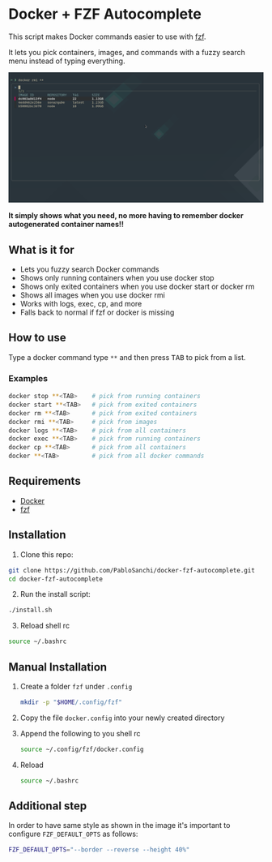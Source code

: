 # Docker + FZF Autocomplete

This script makes Docker commands easier to use with [fzf](https://github.com/junegunn/fzf).

It lets you pick containers, images, and commands with a fuzzy search menu instead of typing everything.

<img src="imgs/fzf-docker.png" />

<b>It simply shows what you need, no more having to remember docker autogenerated container names!!</b>


## What is it for

- Lets you fuzzy search Docker commands
- Shows only running containers when you use docker stop
- Shows only exited containers when you use docker start or docker rm
- Shows all images when you use docker rmi
- Works with logs, exec, cp, and more
- Falls back to normal if fzf or docker is missing

## How to use

Type a docker command type `**` and then press <kbd>TAB</kbd> to pick from a list.

### Examples

```bash
docker stop **<TAB>    # pick from running containers
docker start **<TAB>   # pick from exited containers
docker rm **<TAB>      # pick from exited containers
docker rmi **<TAB>     # pick from images
docker logs **<TAB>    # pick from all containers
docker exec **<TAB>    # pick from running containers
docker cp **<TAB>      # pick from all containers
docker **<TAB>         # pick from all docker commands
```

## Requirements

- [Docker](https://www.docker.com/)
- [fzf](https://github.com/junegunn/fzf)

## Installation

1. Clone this repo:
```bash
git clone https://github.com/PabloSanchi/docker-fzf-autocomplete.git
cd docker-fzf-autocomplete
```

2. Run the install script:
```bash
./install.sh
```

3. Reload shell rc
```bash
source ~/.bashrc
```

## Manual Installation

1. Create a folder `fzf` under `.config`
    ```bash
    mkdir -p "$HOME/.config/fzf"
    ```
2. Copy the file `docker.config` into your newly created directory

3. Append the following to you shell rc
    ```bash
    source ~/.config/fzf/docker.config
    ```
4. Reload
    ```bash
    source ~/.bashrc
    ```

## Additional step

In order to have same style as shown in the image it's important to configure `FZF_DEFAULT_OPTS` as follows:

```bash
FZF_DEFAULT_OPTS="--border --reverse --height 40%"
```
